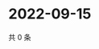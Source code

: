 # 2022-09-15

共 0 条

<!-- BEGIN WEIBO -->
<!-- 最后更新时间 Thu Sep 15 2022 00:24:54 GMT+0800 (China Standard Time) -->

<!-- END WEIBO -->
